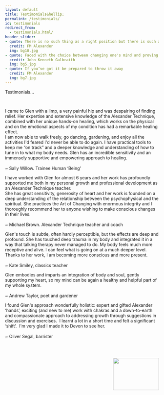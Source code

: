 ```yaml
---
layout: default
title: Testimonials&hellip;
permalink: /testimonials/
id: testimonials
redirect_from:
  - testimonials.html/
header_slider:
- quote: There is no such thing as a right position but there is such a thing as a right direction
  credit: FM Alexander
  img: bg10.jpg
- quote: Faced with the choice between changing one's mind and proving that there is no need to do so, almost everyone gets busy on the proof
  credit: John Kenneth Galbraith
  img: bg5.jpg
- quote: If you’ve got it be prepared to throw it away
  credit: FM Alexander
  img: bg7.jpg
---
```


<!-- .content-block 1 begins -->
<div class="content-block">
    <p class="runinheading">Testimonials&hellip;</p>
    <p>&nbsp;</p>
    <div class="clear"></div>
    <div class="one-third">
        <p class="pitalictestimonial">I came to Glen with a limp, a very painful hip and was despairing of finding relief. Her expertise and extensive knowledge of the Alexander Technique, combined with her unique hands-on healing, which works on the physical and on the emotional aspects of my condition has had a remarkable healing effect.
            <br /> I am now able to walk freely, go dancing, gardening, and enjoy all the activities I&#39;d feared I&#39;d never be able to do again. I have practical tools to keep me &ldquo;on track&rdquo; and a deeper knowledge and understanding of how to tune in to what my body needs. Glen has an incredible sensitivity and an immensely supportive and empowering approach to healing.
            <br />
            <br />
            <span class="quotecreditinline">&#126; Sally Willow. Trainee Human &lsquo;Being&rsquo;</span></p>
    </div>
    <div class="one-third">
        <p class="pitalictestimonial">I have worked with Glen for almost 6 years and her work has profoundly supported me both in my personal growth and professional development as an Alexander Technique teacher.
            <br /> She has great sensitivity, generosity of heart and her work is founded on a deep understanding of the relationship between the psychophysical and the spiritual. She practices the Art of Changing with enormous integrity and I thoroughly recommend her to anyone wishing to make conscious changes in their lives.
            <br />
            <br />
            <span class="quotecreditinline">&#126; Michael Brown. Alexander Technique teacher and coach</span></p>
    </div>
    <div class="one-third last">
        <p class="pitalictestimonial">Glen&#39;s touch is subtle, often hardly perceptible, but the effects are deep and profound. She has touched deep trauma in my body and integrated it in a way that talking therapy never managed to do. My body feels much more receptive and alive. I can feel what is going on at a much deeper level. Thanks to her work, I am becoming more conscious and more present.
            <br />
            <br />
            <span class="quotecreditinline">&#126; Kate Smiley, classics teacher</span> </p>
    </div>
</div>
<!-- .content-block 1 ends -->
<div class="clear"></div>
<!-- .content-block 2 begins -->
<div class="content-block">
    <div class="one-third">
        <p class="pitalictestimonial">Glen embodies and imparts an integration of body and soul, gently supporting my heart, so my mind can be again a healthy and helpful part of my whole system.
            <br />
            <br />
            <span class="quotecreditinline">&#126; Andrew Taylor, poet and gardener</span></p>
    </div>
    <div class="one-third">
        <p class="pitalictestimonial">I found Glen&#39;s approach wonderfully holistic: expert and gifted Alexander &lsquo;hands&rsquo;, exciting &#40;and new to me&#41; work with chakras and a down-to-earth and compassionate approach to addressing growth through suggestions in discussion and exercises.  I learnt a lot in a short time and felt a significant &lsquo;shift&rsquo;.  I&#39;m very glad I made it to Devon to see her.
            <br />
            <br />
            <span class="quotecreditinline">&#126; Oliver Segal, barrister</span></p>
    </div>
    <div class="one-third last">
        <p class="pitalictestimonial">
            <br />
            <br />
            <span class="quotecreditinline"></span></p>
    </div>
</div>
<!-- .content-block 2 ends -->
<div class="clear"></div>
<img src="{{ '/images/bottomquotes.png' | relative_url }}" width="150" height="105" border="0" align="right" />
